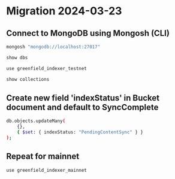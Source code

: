 # Migration 2024-03-23

## Connect to MongoDB using Mongosh (CLI)

```bash
mongosh "mongodb://localhost:27017"

show dbs

use greenfield_indexer_testnet

show collections
```

## Create new field 'indexStatus' in Bucket document and default to SyncComplete

```bash
db.objects.updateMany(
    {}, 
    { $set: { indexStatus: "PendingContentSync" } }
);
```

## Repeat for mainnet

```bash
use greenfield_indexer_mainnet
```
